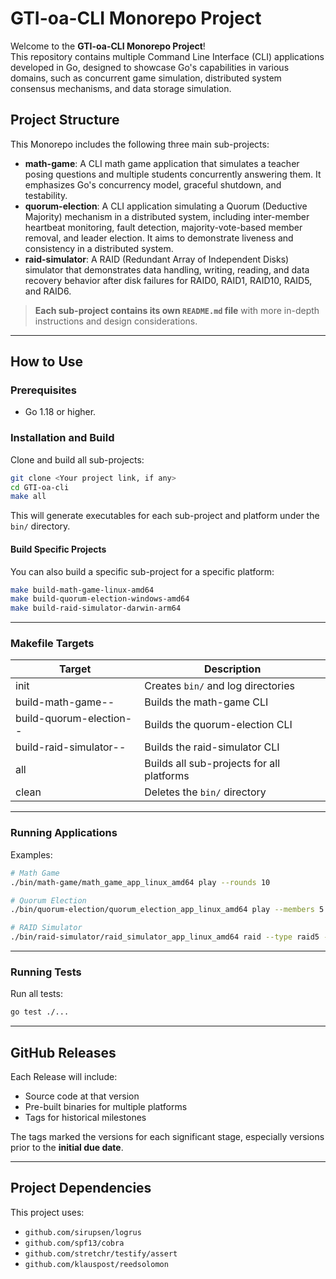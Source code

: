 # GTI-oa-CLI Monorepo Project

Welcome to the **GTI-oa-CLI Monorepo Project**!  
This repository contains multiple Command Line Interface (CLI) applications developed in Go, designed to showcase Go's capabilities in various domains, such as concurrent game simulation, distributed system consensus mechanisms, and data storage simulation.

## Project Structure

This Monorepo includes the following three main sub-projects:

- **math-game**: A CLI math game application that simulates a teacher posing questions and multiple students concurrently answering them. It emphasizes Go's concurrency model, graceful shutdown, and testability.
- **quorum-election**: A CLI application simulating a Quorum (Deductive Majority) mechanism in a distributed system, including inter-member heartbeat monitoring, fault detection, majority-vote-based member removal, and leader election. It aims to demonstrate liveness and consistency in a distributed system.
- **raid-simulator**: A RAID (Redundant Array of Independent Disks) simulator that demonstrates data handling, writing, reading, and data recovery behavior after disk failures for RAID0, RAID1, RAID10, RAID5, and RAID6.

> **Each sub-project contains its own `README.md` file** with more in-depth instructions and design considerations.

---

## How to Use

### Prerequisites

- Go 1.18 or higher.

### Installation and Build

Clone and build all sub-projects:

```bash
git clone <Your project link, if any>
cd GTI-oa-cli
make all
```

This will generate executables for each sub-project and platform under the `bin/` directory.

#### Build Specific Projects

You can also build a specific sub-project for a specific platform:

```bash
make build-math-game-linux-amd64
make build-quorum-election-windows-amd64
make build-raid-simulator-darwin-arm64
```

---

### Makefile Targets

| Target                            | Description                               |
| --------------------------------- | ----------------------------------------- |
| init                              | Creates `bin/` and log directories        |
| build-math-game-<OS>-<ARCH>       | Builds the math-game CLI                  |
| build-quorum-election-<OS>-<ARCH> | Builds the quorum-election CLI            |
| build-raid-simulator-<OS>-<ARCH>  | Builds the raid-simulator CLI             |
| all                               | Builds all sub-projects for all platforms |
| clean                             | Deletes the `bin/` directory              |

---

### Running Applications

Examples:

```bash
# Math Game
./bin/math-game/math_game_app_linux_amd64 play --rounds 10

# Quorum Election
./bin/quorum-election/quorum_election_app_linux_amd64 play --members 5

# RAID Simulator
./bin/raid-simulator/raid_simulator_app_linux_amd64 raid --type raid5 --data "MySecretData"
```

---

### Running Tests

Run all tests:

```bash
go test ./...
```

---

## GitHub Releases

Each Release will include:

- Source code at that version
- Pre-built binaries for multiple platforms
- Tags for historical milestones

The tags marked the versions for each significant stage, especially versions prior to the **initial due date**.

---

## Project Dependencies

This project uses:

- `github.com/sirupsen/logrus`
- `github.com/spf13/cobra`
- `github.com/stretchr/testify/assert`
- `github.com/klauspost/reedsolomon`

